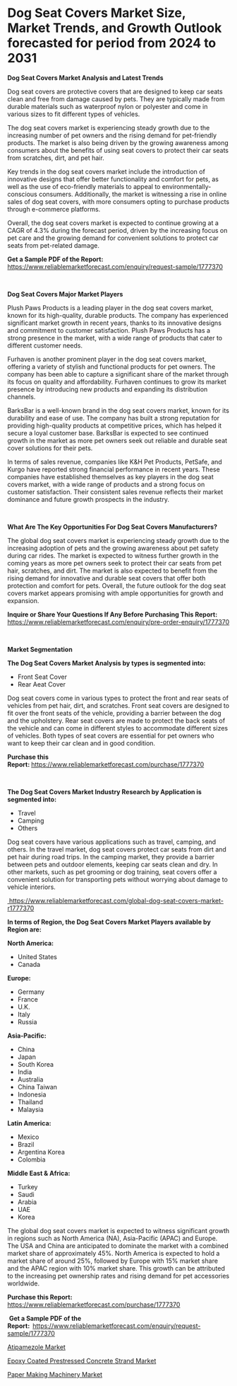 <p><h1>Dog Seat Covers Market Size, Market Trends, and Growth Outlook forecasted for period from 2024 to 2031</h1></p><p><strong>Dog Seat Covers Market Analysis and Latest Trends</strong></p>
<p><p>Dog seat covers are protective covers that are designed to keep car seats clean and free from damage caused by pets. They are typically made from durable materials such as waterproof nylon or polyester and come in various sizes to fit different types of vehicles.</p><p>The dog seat covers market is experiencing steady growth due to the increasing number of pet owners and the rising demand for pet-friendly products. The market is also being driven by the growing awareness among consumers about the benefits of using seat covers to protect their car seats from scratches, dirt, and pet hair.</p><p>Key trends in the dog seat covers market include the introduction of innovative designs that offer better functionality and comfort for pets, as well as the use of eco-friendly materials to appeal to environmentally-conscious consumers. Additionally, the market is witnessing a rise in online sales of dog seat covers, with more consumers opting to purchase products through e-commerce platforms.</p><p>Overall, the dog seat covers market is expected to continue growing at a CAGR of 4.3% during the forecast period, driven by the increasing focus on pet care and the growing demand for convenient solutions to protect car seats from pet-related damage.</p></p>
<p><strong>Get a Sample PDF of the Report:&nbsp;</strong> <a href="https://www.reliablemarketforecast.com/enquiry/request-sample/1777370">https://www.reliablemarketforecast.com/enquiry/request-sample/1777370</a></p>
<p>&nbsp;</p>
<p><strong>Dog Seat Covers Major Market Players</strong></p>
<p><p>Plush Paws Products is a leading player in the dog seat covers market, known for its high-quality, durable products. The company has experienced significant market growth in recent years, thanks to its innovative designs and commitment to customer satisfaction. Plush Paws Products has a strong presence in the market, with a wide range of products that cater to different customer needs.</p><p>Furhaven is another prominent player in the dog seat covers market, offering a variety of stylish and functional products for pet owners. The company has been able to capture a significant share of the market through its focus on quality and affordability. Furhaven continues to grow its market presence by introducing new products and expanding its distribution channels.</p><p>BarksBar is a well-known brand in the dog seat covers market, known for its durability and ease of use. The company has built a strong reputation for providing high-quality products at competitive prices, which has helped it secure a loyal customer base. BarksBar is expected to see continued growth in the market as more pet owners seek out reliable and durable seat cover solutions for their pets.</p><p>In terms of sales revenue, companies like K&H Pet Products, PetSafe, and Kurgo have reported strong financial performance in recent years. These companies have established themselves as key players in the dog seat covers market, with a wide range of products and a strong focus on customer satisfaction. Their consistent sales revenue reflects their market dominance and future growth prospects in the industry.</p></p>
<p>&nbsp;</p>
<p><strong>What Are The Key Opportunities For Dog Seat Covers Manufacturers?</strong></p>
<p><p>The global dog seat covers market is experiencing steady growth due to the increasing adoption of pets and the growing awareness about pet safety during car rides. The market is expected to witness further growth in the coming years as more pet owners seek to protect their car seats from pet hair, scratches, and dirt. The market is also expected to benefit from the rising demand for innovative and durable seat covers that offer both protection and comfort for pets. Overall, the future outlook for the dog seat covers market appears promising with ample opportunities for growth and expansion.</p></p>
<p><strong>Inquire or Share Your Questions If Any Before Purchasing This Report:</strong> <a href="https://www.reliablemarketforecast.com/enquiry/pre-order-enquiry/1777370">https://www.reliablemarketforecast.com/enquiry/pre-order-enquiry/1777370</a></p>
<p>&nbsp;</p>
<p><strong>Market Segmentation</strong></p>
<p><strong>The Dog Seat Covers Market Analysis by types is segmented into:</strong></p>
<p><ul><li>Front Seat Cover</li><li>Rear Aeat Cover</li></ul></p>
<p><p>Dog seat covers come in various types to protect the front and rear seats of vehicles from pet hair, dirt, and scratches. Front seat covers are designed to fit over the front seats of the vehicle, providing a barrier between the dog and the upholstery. Rear seat covers are made to protect the back seats of the vehicle and can come in different styles to accommodate different sizes of vehicles. Both types of seat covers are essential for pet owners who want to keep their car clean and in good condition.</p></p>
<p><strong>Purchase this Report:&nbsp;</strong><a href="https://www.reliablemarketforecast.com/purchase/1777370">https://www.reliablemarketforecast.com/purchase/1777370</a></p>
<p>&nbsp;</p>
<p><strong>The Dog Seat Covers Market Industry Research by Application is segmented into:</strong></p>
<p><ul><li>Travel</li><li>Camping</li><li>Others</li></ul></p>
<p><p>Dog seat covers have various applications such as travel, camping, and others. In the travel market, dog seat covers protect car seats from dirt and pet hair during road trips. In the camping market, they provide a barrier between pets and outdoor elements, keeping car seats clean and dry. In other markets, such as pet grooming or dog training, seat covers offer a convenient solution for transporting pets without worrying about damage to vehicle interiors.</p></p>
<p><a href="https://www.reliablemarketforecast.com/global-dog-seat-covers-market-r1777370">&nbsp;https://www.reliablemarketforecast.com/global-dog-seat-covers-market-r1777370</a></p>
<p><strong>In terms of Region, the Dog Seat Covers Market Players available by Region are:</strong></p>
<p>
    <p> <strong> North America: </strong>
        <ul>
            <li>United States</li>
            <li>Canada</li>
        </ul>
        </p> 
    <p> <strong> Europe: </strong>
        <ul>
            <li>Germany</li>
            <li>France</li>
            <li>U.K.</li>
            <li>Italy</li>
            <li>Russia</li>
        </ul>
        </p> 
    <p> <strong> Asia-Pacific: </strong>
        <ul>
            <li>China</li>
            <li>Japan</li>
            <li>South Korea</li>
            <li>India</li>
            <li>Australia</li>
            <li>China Taiwan</li>
            <li>Indonesia</li>
            <li>Thailand</li>
            <li>Malaysia</li>
        </ul>
        </p> 
    <p> <strong> Latin America: </strong>
        <ul>
            <li>Mexico</li>
            <li>Brazil</li>
            <li>Argentina Korea</li>
            <li>Colombia</li>
        </ul>
        </p> 
    <p> <strong> Middle East & Africa: </strong>
        <ul>
            <li>Turkey</li>
            <li>Saudi</li>
            <li>Arabia</li>
            <li>UAE</li>
            <li>Korea</li>
        </ul>
    </p>
    </p>
<p><p>The global dog seat covers market is expected to witness significant growth in regions such as North America (NA), Asia-Pacific (APAC) and Europe. The USA and China are anticipated to dominate the market with a combined market share of approximately 45%. North America is expected to hold a market share of around 25%, followed by Europe with 15% market share and the APAC region with 10% market share. This growth can be attributed to the increasing pet ownership rates and rising demand for pet accessories worldwide.</p></p>
<p><strong>Purchase this Report: </strong><a href="https://www.reliablemarketforecast.com/purchase/1777370">https://www.reliablemarketforecast.com/purchase/1777370</a></p>
<p>&nbsp;<strong>Get a Sample PDF of the Report:&nbsp;&nbsp;</strong><a href="https://www.reliablemarketforecast.com/enquiry/request-sample/1777370">https://www.reliablemarketforecast.com/enquiry/request-sample/1777370</a></p>
<p><strong></strong></p>
<p><p><a href="https://issuu.com/reportprime-2/docs/atipamezole-market-size-2030.pptx">Atipamezole Market</a></p><p><a href="https://view.publitas.com/reportprime-1/epoxy-coated-prestressed-concrete-strand-market-report-by-product-type-2-wire-strand-3-wire-strand-7-wire-strand-end-use-bridge-engineering-water-conservancy-engineering-others-and-region-2024-2031/">Epoxy Coated Prestressed Concrete Strand Market</a></p><p><a href="https://github.com/btwcqfvq34/Market-Research-Report-List-1/blob/main/paper-making-machinery-market.md">Paper Making Machinery Market</a></p></p>